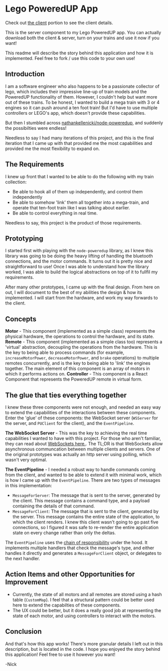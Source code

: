 # Lego PoweredUP App

Check out [the client](https://github.com/Nickzster/lego-poweredup-app-client) portion to see the client details.

This is the server component to my Lego PoweredUP app. You can actually download both the client & server, turn on your trains and use it now if you want!

This readme will describe the story behind this application and how it is implemented. Feel free to fork / use this code to your own use!

## Introduction

I am a software engineer who also happens to be a passionate collector of lego, which includes their impressive line-up of train models and the PoweredUP functionality of them. However, I couldn't help but want more out of these trains. To be honest, I wanted to build a mega train with 3 or 4 engines so it can push around a ten foot train! But I'd have to use multiple controllers or LEGO's app, which doesn't provide these capabilities.

But then I stumbled across [nathankellenicki/node-poweredup](https://github.com/nathankellenicki/node-poweredup), and suddenly the possibilties were endless!

Needless to say I had many iterations of this project, and this is the final iteration that I came up with that provided me the most capabilities and provided me the most flexibility to expand on.

## The Requirements

I knew up front that I wanted to be able to do the following with my train collection:

- Be able to hook all of them up independently, and control them independently
- Be able to somehow 'link' them all together into a mega-train, and operate that ten-foot train like I was talking about earlier.
- Be able to control everything in real time.

Needless to say, this project is the product of those requirements.

## Prototyping

I started first with playing with the `node-poweredup` library, as I knew this library was going to be doing the heavy lifting of handling the bluetooth connections, and the motor commands. It turns out it is pretty nice and straightforward to use! Once I was able to understand how the library worked, I was able to build the logical abstractions on top of it to fullfil my requirements.

After many other prototypes, I came up with the final design. From here on out, I will document to the best of my abilities the design & how its implemented. I will start from the hardware, and work my way forwards to the client.

## Concepts

**Motor** - This component (implemented as a simple class) represents the physical hardware, the operations to control the hardware, and its state.
**Remote** - This component (implemented as a simple class too) represents a 'virtual' abstraction, decoupling the operations from the hardware. This is the key to being able to process commands (for example, `increaseMotorPower`, `decreaseMotorPower`, and `brake` operations) to multiple remotes concurrently, and is the key to being able to 'link' the engines together. The main element of this component is an array of motors in which it performs actions on.
**Controller** - This component is a React Component that represents the PoweredUP remote in virtual form.

## The glue that ties everything together

I knew these three components were not enough, and needed an easy way to extend the capabilities of the interactions between these components. Enter the 'glue' of these components: the WebSocket server (`WSServer` for the server, and `PUClient` for the client), and the `EventPipeline`.

**The WebSocket Server** - This was the key to achieving the real time capabilities I wanted to have with this project. For those who aren't familiar, they can read about [WebSockets here.](https://en.wikipedia.org/wiki/WebSocket). The TL;DR is that WebSockets allow asynchronous communcation between multiple clients and servers. One of the original prototypes was actually an http server using polling, which wasn't very optimal.

**The EventPipeline** - I needed a robust way to handle commands coming from the client, and wanted to be able to extend it with minimal work, which is how I came up with the `EventPipeline`. There are two types of messages in this implementation:

- `MessageForServer`: The message that is sent to the server, generated by the client. This message contains a command type, and a payload containing the details of that command.
- `MessageForClient`: The message that is sent to the client, generated by the server. This message contains the entire state of the application, to which the client renders. I knew this client wasn't going to go past five connections, so I figured it was safe to re-render the entire application state on every change rather than only the deltas.

The `EventPipeline` uses the [chain of responsibility](https://refactoring.guru/design-patterns/chain-of-responsibility) under the hood. It implements multiple handlers that check the message's type, and either handles it directly and generates a `MessageForClient` object, or delegates to the next handler.

## Action Items and other Opportunities for Improvement

- Currently, the state of all motors and all remotes are stored using a hash table (`CustomMap`). I feel that a structural pattern could be better used here to extend the capabilties of these components.
- The UX could be better, but it does a really good job at representing the state of each motor, and using controllers to interact with the motors.

## Conclusion

And that's how this app works! There's more granular details I left out in this description, but is located in the code. I hope you enjoyed the story behind this application! Feel free to use it however you want!

-Nick
